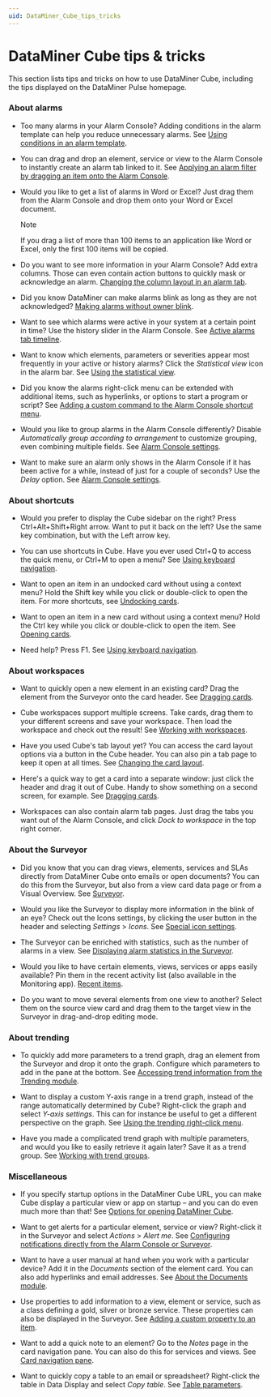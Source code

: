 ```yaml
---
uid: DataMiner_Cube_tips_tricks
---
```


# DataMiner Cube tips & tricks

This section lists tips and tricks on how to use DataMiner Cube, including the tips displayed on the DataMiner Pulse homepage.

### About alarms

- Too many alarms in your Alarm Console? Adding conditions in the alarm template can help you reduce unnecessary alarms. See [Using conditions in an alarm template](xref:Configuring_alarm_templates#using-conditions-in-an-alarm-template).

- You can drag and drop an element, service or view to the Alarm Console to instantly create an alarm tab linked to it. See [Applying an alarm filter by dragging an item onto the Alarm Console](xref:Working_with_the_Alarm_Console#applying-an-alarm-filter-by-dragging-an-item-onto-the-alarm-console).

- Would you like to get a list of alarms in Word or Excel? Just drag them from the Alarm Console and drop them onto your Word or Excel document.

    > [!NOTE]
    > If you drag a list of more than 100 items to an application like Word or Excel, only the first 100 items will be copied.

- Do you want to see more information in your Alarm Console? Add extra columns. Those can even contain action buttons to quickly mask or acknowledge an alarm. [Changing the column layout in an alarm tab](xref:Working_with_the_Alarm_Console#changing-the-column-layout-in-an-alarm-tab).

- Did you know DataMiner can make alarms blink as long as they are not acknowledged? [Making alarms without owner blink](xref:Making_alarms_without_owner_blink).

- Want to see which alarms were active in your system at a certain point in time? Use the history slider in the Alarm Console. See [Active alarms tab timeline](xref:Working_with_the_Alarm_Console#active-alarms-tab-timeline).

- Want to know which elements, parameters or severities appear most frequently in your active or history alarms? Click the *Statistical view* icon in the alarm bar. See [Using the statistical view](xref:Working_with_the_Alarm_Console#using-the-statistical-view).

- Did you know the alarms right-click menu can be extended with additional items, such as hyperlinks, or options to start a program or script? See [Adding a custom command to the Alarm Console shortcut menu](xref:Adding_a_custom_command_to_the_Alarm_Console_shortcut_menu).

- Would you like to group alarms in the Alarm Console differently? Disable *Automatically group according to arrangement* to customize grouping, even combining multiple fields. See [Alarm Console settings](xref:Working_with_the_Alarm_Console#alarm-console-settings).

- Want to make sure an alarm only shows in the Alarm Console if it has been active for a while, instead of just for a couple of seconds? Use the *Delay* option. See [Alarm Console settings](xref:Working_with_the_Alarm_Console#alarm-console-settings).

### About shortcuts

- Would you prefer to display the Cube sidebar on the right? Press Ctrl+Alt+Shift+Right arrow. Want to put it back on the left? Use the same key combination, but with the Left arrow key.

- You can use shortcuts in Cube. Have you ever used Ctrl+Q to access the quick menu, or Ctrl+M to open a menu? See [Using keyboard navigation](xref:Using_keyboard_navigation).

- Want to open an item in an undocked card without using a context menu? Hold the Shift key while you click or double-click to open the item. For more shortcuts, see [Undocking cards](xref:Working_with_cards_in_DataMiner_Cube#undocking-cards).

- Want to open an item in a new card without using a context menu? Hold the Ctrl key while you click or double-click to open the item. See [Opening cards](xref:Working_with_cards_in_DataMiner_Cube#opening-cards).

- Need help? Press F1. See [Using keyboard navigation](xref:Using_keyboard_navigation).

### About workspaces

- Want to quickly open a new element in an existing card? Drag the element from the Surveyor onto the card header. See [Dragging cards](xref:Working_with_cards_in_DataMiner_Cube#dragging-cards).

- Cube workspaces support multiple screens. Take cards, drag them to your different screens and save your workspace. Then load the workspace and check out the result! See [Working with workspaces](xref:Working_with_workspaces).

- Have you used Cube's tab layout yet? You can access the card layout options via a button in the Cube header. You can also pin a tab page to keep it open at all times. See [Changing the card layout](xref:Working_with_cards_in_DataMiner_Cube#changing-the-card-layout).

- Here's a quick way to get a card into a separate window: just click the header and drag it out of Cube. Handy to show something on a second screen, for example. See [Dragging cards](xref:Working_with_cards_in_DataMiner_Cube#dragging-cards).

- Workspaces can also contain alarm tab pages. Just drag the tabs you want out of the Alarm Console, and click *Dock to workspace* in the top right corner.

### About the Surveyor

- Did you know that you can drag views, elements, services and SLAs directly from DataMiner Cube onto emails or open documents? You can do this from the Surveyor, but also from a view card data page or from a Visual Overview. See [Surveyor](xref:Main_Cube_UI_components_prior_to_DataMiner_10#surveyor).

- Would you like the Surveyor to display more information in the blink of an eye? Check out the Icons settings, by clicking the user button in the header and selecting *Settings* > *Icons*. See [Special icon settings](xref:Main_Cube_UI_components_prior_to_DataMiner_10#special-icon-settings).

- The Surveyor can be enriched with statistics, such as the number of alarms in a view. See [Displaying alarm statistics in the Surveyor](xref:Displaying_alarm_statistics_in_the_Surveyor).

- Would you like to have certain elements, views, services or apps easily available? Pin them in the recent activity list (also available in the Monitoring app). [Recent items](xref:Main_Cube_UI_components_prior_to_DataMiner_10#recent-items).

- Do you want to move several elements from one view to another? Select them on the source view card and drag them to the target view in the Surveyor in drag-and-drop editing mode.

### About trending

- To quickly add more parameters to a trend graph, drag an element from the Surveyor and drop it onto the graph. Configure which parameters to add in the pane at the bottom. See [Accessing trend information from the Trending module](xref:Accessing_trend_information_from_the_Trending_module).

- Want to display a custom Y-axis range in a trend graph, instead of the range automatically determined by Cube? Right-click the graph and select *Y-axis settings*. This can for instance be useful to get a different perspective on the graph. See [Using the trending right-click menu](xref:Using_the_right-click_menu).

- Have you made a complicated trend graph with multiple parameters, and would you like to easily retrieve it again later? Save it as a trend group. See [Working with trend groups](xref:Working_with_trend_groups).

### Miscellaneous

- If you specify startup options in the DataMiner Cube URL, you can make Cube display a particular view or app on startup – and you can do even much more than that! See [Options for opening DataMiner Cube](xref:Opening_DataMiner_Cube#options-for-opening-dataminer-cube).

- Want to get alerts for a particular element, service or view? Right-click it in the Surveyor and select *Actions* > *Alert me*. See [Configuring notifications directly from the Alarm Console or Surveyor](xref:Configuring_notifications_directly_from_the_Alarm_Console_or_Surveyor).

- Want to have a user manual at hand when you work with a particular device? Add it in the *Documents* section of the element card. You can also add hyperlinks and email addresses. See [About the Documents module](xref:About_the_Documents_module).

- Use properties to add information to a view, element or service, such as a class defining a gold, silver or bronze service. These properties can also be displayed in the Surveyor. See [Adding a custom property to an item](xref:Managing_element_properties#adding-a-custom-property-to-an-item).

- Want to add a quick note to an element? Go to the *Notes* page in the card navigation pane. You can also do this for services and views. See [Card navigation pane](xref:Working_with_cards_in_DataMiner_Cube#card-navigation-pane).

- Want to quickly copy a table to an email or spreadsheet? Right-click the table in Data Display and select *Copy table*. See [Table parameters](xref:Table_parameters).
